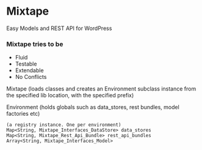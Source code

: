 # Mixtape

Easy Models and REST API for WordPress

### Mixtape tries to be

- Fluid
- Testable
- Extendable
- No Conflicts

Mixtape
(loads classes and creates an Environment subclass instance from
 the specified lib location, with the specified prefix)

Environment
(holds globals such as data_stores, rest bundles, model factories etc)

    (a registry instance. One per environment)
    Map<String, Mixtape_Interfaces_DataStore> data_stores
    Map<String, Mixtape_Rest_Api_Bundle> rest_api_bundles
    Array<String, Mixtape_Interfaces_Model>